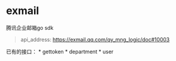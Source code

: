 # exmail
腾讯企业邮箱go sdk

> api_address: https://exmail.qq.com/qy_mng_logic/doc#10003

已有的接口：
    * gettoken
    * department
    * user